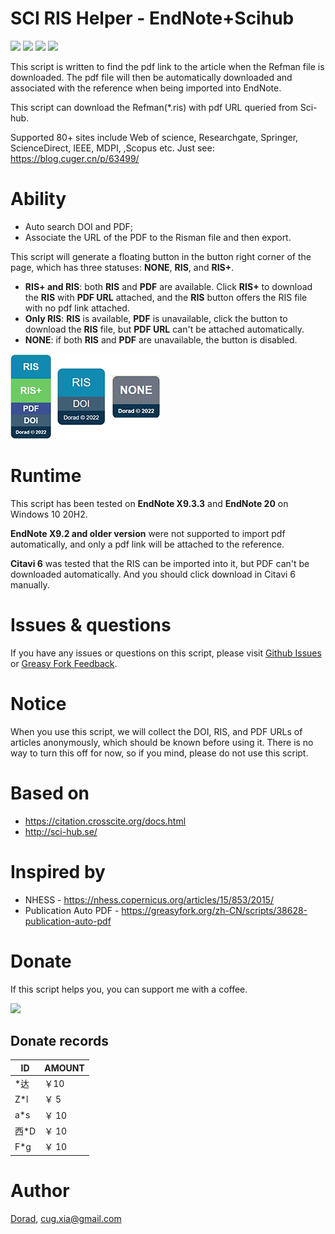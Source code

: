 # SCI RIS Helper - EndNote+Scihub
[![](https://img.shields.io/badge/dynamic/json?color=green&label=version&query=version&url=https%3A%2F%2Fgreasyfork.org%2Fscripts%2F434310.json&logo=tampermonkey)](https://greasyfork.org/en/scripts/434310) [![](https://img.shields.io/badge/dynamic/json?color=red&label=total%20installs&query=total_installs&url=https%3A%2F%2Fgreasyfork.org%2Fscripts%2F434310.json&style=flat&logo=tampermonkey)](https://greasyfork.org/en/scripts/434310) [![](https://img.shields.io/badge/dynamic/json?color=green&label=daily%20installs&query=daily_installs&url=https%3A%2F%2Fgreasyfork.org%2Fscripts%2F434310.json&logo=tampermonkey)](https://greasyfork.org/en/scripts/434310) [![](https://img.shields.io/badge/blog-%40Dorad-blue)](https://blog.cuger.cn)

This script is written to find the pdf link to the article when the Refman file is downloaded. The pdf file will then be automatically downloaded and associated with the reference when being imported into EndNote.

This script can download the Refman(*.ris) with pdf URL queried from Sci-hub. 

Supported 80+ sites include Web of science, Researchgate, Springer, ScienceDirect, IEEE, MDPI, ,Scopus etc. Just see: https://blog.cuger.cn/p/63499/

# Ability
- Auto search DOI and PDF;
- Associate the URL of the PDF to the Risman file and then export.

This script will generate a floating button in the button right corner of the page, which has three statuses: **NONE**, **RIS**, and **RIS+**.

- **RIS+ and RIS**: both **RIS** and **PDF** are available. Click **RIS+** to download the **RIS** with **PDF URL** attached, and the **RIS** button offers the RIS file with no pdf link attached.
- **Only RIS**: **RIS** is available, **PDF** is unavailable, click the button to download the **RIS** file, but **PDF URL** can't be attached automatically. 
- **NONE**: if both **RIS** and **PDF** are unavailable, the button is disabled. 

![Button Status](./images/Button%20in%203%20states.png)

# Runtime

This script has been tested on **EndNote X9.3.3** and **EndNote 20** on Windows 10 20H2.

**EndNote X9.2 and older version** were not supported to import pdf automatically, and only a pdf link will be attached to the reference.

**Citavi 6** was tested that the RIS can be imported into it, but PDF can't be downloaded automatically. And you should click download in Citavi 6 manually.

# Issues & questions
If you have any issues or questions on this script, please visit [Github Issues](https://github.com/Doradx/CNKI-PDF-RIS-Helper/issues) or [Greasy Fork Feedback](https://greasyfork.org/zh-CN/scripts/434310-sci-ris-helper/feedback).

# Notice
When you use this script, we will collect the DOI, RIS, and PDF URLs of articles anonymously, which should be known before using it. 
There is no way to turn this off for now, so if you mind, please do not use this script.

# Based on
- https://citation.crosscite.org/docs.html
- http://sci-hub.se/

# Inspired by
- NHESS - https://nhess.copernicus.org/articles/15/853/2015/
- Publication Auto PDF - https://greasyfork.org/zh-CN/scripts/38628-publication-auto-pdf

# Donate
If this script helps you, you can support me with a coffee.

![](https://blog.cuger.cn/images/pay.jpg)

## Donate records
| ID   | AMOUNT |
| ---- | ------ |
| *达  | ￥10   |
| Z*l | ￥ 5   |
| a*s | ￥ 10   |
| 西*D | ￥ 10   |
| F*g | ￥ 10 |

# Author
[Dorad](https://blog.cuger.cn), cug.xia@gmail.com
